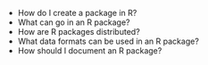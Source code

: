 - How do I create a package in R?
- What can go in an R package?
- How are R packages distributed?
- What data formats can be used in an R package?
- How should I document an R package?
